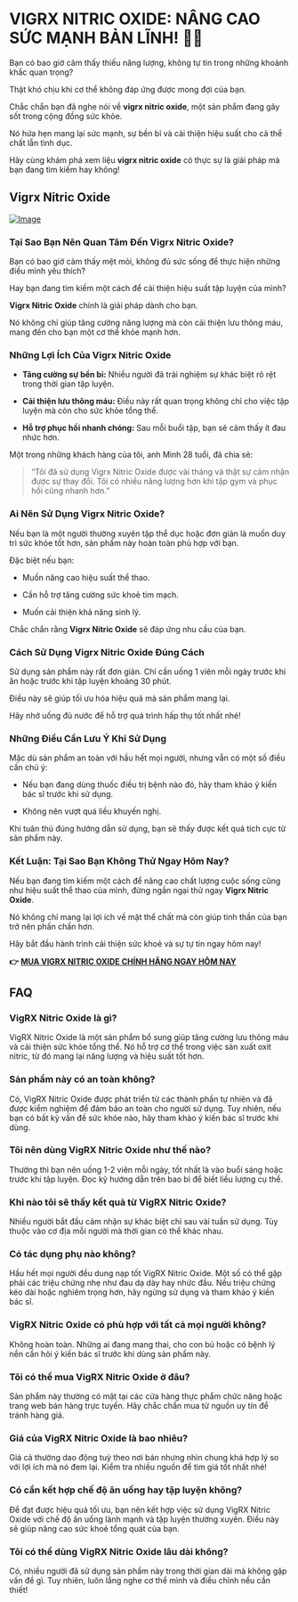 # VIGRX NITRIC OXIDE: NÂNG CAO SỨC MẠNH BẢN LĨNH! 💪💥

Bạn có bao giờ cảm thấy thiếu năng lượng, không tự tin trong những khoảnh khắc quan trọng? 

Thật khó chịu khi cơ thể không đáp ứng được mong đợi của bạn. 

Chắc chắn bạn đã nghe nói về **vigrx nitric oxide**, một sản phẩm đang gây sốt trong cộng đồng sức khỏe. 

Nó hứa hẹn mang lại sức mạnh, sự bền bỉ và cải thiện hiệu suất cho cả thể chất lẫn tình dục. 

Hãy cùng khám phá xem liệu **vigrx nitric oxide** có thực sự là giải pháp mà bạn đang tìm kiếm hay không!

## Vigrx Nitric Oxide

[![Image](https://www2.sellhealth.com/561/vigrxnitricoxide_15_1.jpg)](https://gchaffi.com/SPmllwpR)

### Tại Sao Bạn Nên Quan Tâm Đến Vigrx Nitric Oxide?

Bạn có bao giờ cảm thấy mệt mỏi, không đủ sức sống để thực hiện những điều mình yêu thích? 

Hay bạn đang tìm kiếm một cách để cải thiện hiệu suất tập luyện của mình?

**Vigrx Nitric Oxide** chính là giải pháp dành cho bạn. 

Nó không chỉ giúp tăng cường năng lượng mà còn cải thiện lưu thông máu, mang đến cho bạn một cơ thể khỏe mạnh hơn.

### Những Lợi Ích Của Vigrx Nitric Oxide

- **Tăng cường sự bền bỉ:** Nhiều người đã trải nghiệm sự khác biệt rõ rệt trong thời gian tập luyện.
  
- **Cải thiện lưu thông máu:** Điều này rất quan trọng không chỉ cho việc tập luyện mà còn cho sức khỏe tổng thể.

- **Hỗ trợ phục hồi nhanh chóng:** Sau mỗi buổi tập, bạn sẽ cảm thấy ít đau nhức hơn.

Một trong những khách hàng của tôi, anh Minh 28 tuổi, đã chia sẻ:

> “Tôi đã sử dụng Vigrx Nitric Oxide được vài tháng và thật sự cảm nhận được sự thay đổi. Tôi có nhiều năng lượng hơn khi tập gym và phục hồi cũng nhanh hơn.”

### Ai Nên Sử Dụng Vigrx Nitric Oxide?

Nếu bạn là một người thường xuyên tập thể dục hoặc đơn giản là muốn duy trì sức khỏe tốt hơn, sản phẩm này hoàn toàn phù hợp với bạn. 

Đặc biệt nếu bạn:

- Muốn nâng cao hiệu suất thể thao.
  
- Cần hỗ trợ tăng cường sức khoẻ tim mạch.

- Muốn cải thiện khả năng sinh lý.

Chắc chắn rằng **Vigrx Nitric Oxide** sẽ đáp ứng nhu cầu của bạn.

### Cách Sử Dụng Vigrx Nitric Oxide Đúng Cách

Sử dụng sản phẩm này rất đơn giản. Chỉ cần uống 1 viên mỗi ngày trước khi ăn hoặc trước khi tập luyện khoảng 30 phút. 

Điều này sẽ giúp tối ưu hóa hiệu quả mà sản phẩm mang lại. 

Hãy nhớ uống đủ nước để hỗ trợ quá trình hấp thụ tốt nhất nhé!

### Những Điều Cần Lưu Ý Khi Sử Dụng

Mặc dù sản phẩm an toàn với hầu hết mọi người, nhưng vẫn có một số điều cần chú ý:

- Nếu bạn đang dùng thuốc điều trị bệnh nào đó, hãy tham khảo ý kiến bác sĩ trước khi sử dụng.
  
- Không nên vượt quá liều khuyến nghị.

Khi tuân thủ đúng hướng dẫn sử dụng, bạn sẽ thấy được kết quả tích cực từ sản phẩm này.

### Kết Luận: Tại Sao Bạn Không Thử Ngay Hôm Nay?

Nếu bạn đang tìm kiếm một cách để nâng cao chất lượng cuộc sống cũng như hiệu suất thể thao của mình, đừng ngần ngại thử ngay **Vigrx Nitric Oxide**. 

Nó không chỉ mang lại lợi ích về mặt thể chất mà còn giúp tinh thần của bạn trở nên phấn chấn hơn.

Hãy bắt đầu hành trình cải thiện sức khoẻ và sự tự tin ngay hôm nay!



**👉 [MUA VIGRX NITRIC OXIDE CHÍNH HÃNG NGAY HÔM NAY](https://gchaffi.com/SPmllwpR)**

## FAQ

### **VigRX Nitric Oxide là gì?**
VigRX Nitric Oxide là một sản phẩm bổ sung giúp tăng cường lưu thông máu và cải thiện sức khỏe tổng thể. Nó hỗ trợ cơ thể trong việc sản xuất oxit nitric, từ đó mang lại năng lượng và hiệu suất tốt hơn.

### **Sản phẩm này có an toàn không?**
Có, VigRX Nitric Oxide được phát triển từ các thành phần tự nhiên và đã được kiểm nghiệm để đảm bảo an toàn cho người sử dụng. Tuy nhiên, nếu bạn có bất kỳ vấn đề sức khỏe nào, hãy tham khảo ý kiến bác sĩ trước khi dùng.

### **Tôi nên dùng VigRX Nitric Oxide như thế nào?**
Thường thì bạn nên uống 1-2 viên mỗi ngày, tốt nhất là vào buổi sáng hoặc trước khi tập luyện. Đọc kỹ hướng dẫn trên bao bì để biết liều lượng cụ thể.

### **Khi nào tôi sẽ thấy kết quả từ VigRX Nitric Oxide?**
Nhiều người bắt đầu cảm nhận sự khác biệt chỉ sau vài tuần sử dụng. Tùy thuộc vào cơ địa mỗi người mà thời gian có thể khác nhau.

### **Có tác dụng phụ nào không?**
Hầu hết mọi người đều dung nạp tốt VigRX Nitric Oxide. Một số có thể gặp phải các triệu chứng nhẹ như đau dạ dày hay nhức đầu. Nếu triệu chứng kéo dài hoặc nghiêm trọng hơn, hãy ngừng sử dụng và tham khảo ý kiến bác sĩ.

### **VigRX Nitric Oxide có phù hợp với tất cả mọi người không?**
Không hoàn toàn. Những ai đang mang thai, cho con bú hoặc có bệnh lý nền cần hỏi ý kiến bác sĩ trước khi dùng sản phẩm này.

### **Tôi có thể mua VigRX Nitric Oxide ở đâu?**
Sản phẩm này thường có mặt tại các cửa hàng thực phẩm chức năng hoặc trang web bán hàng trực tuyến. Hãy chắc chắn mua từ nguồn uy tín để tránh hàng giả.

### **Giá của VigRX Nitric Oxide là bao nhiêu?**
Giá cả thường dao động tuỳ theo nơi bán nhưng nhìn chung khá hợp lý so với lợi ích mà nó đem lại. Kiểm tra nhiều nguồn để tìm giá tốt nhất nhé!

### **Có cần kết hợp chế độ ăn uống hay tập luyện không?**
Để đạt được hiệu quả tối ưu, bạn nên kết hợp việc sử dụng VigRX Nitric Oxide với chế độ ăn uống lành mạnh và tập luyện thường xuyên. Điều này sẽ giúp nâng cao sức khoẻ tổng quát của bạn.

### **Tôi có thể dùng VigRX Nitric Oxide lâu dài không?**
Có, nhiều người đã sử dụng sản phẩm này trong thời gian dài mà không gặp vấn đề gì. Tuy nhiên, luôn lắng nghe cơ thể mình và điều chỉnh nếu cần thiết!